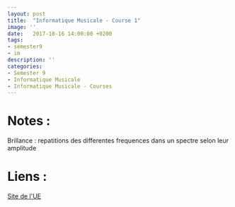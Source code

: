 ```yaml
---
layout: post
title:  "Informatique Musicale - Course 1"
image: ''
date:   2017-10-16 14:00:00 +0200
tags: 
- semester9 
- im
description: ''
categories:
- Semester 9
- Informatique Musicale
- Informatique Musicale - Courses
---
```


# Notes : 

Brillance : repatitions des differentes frequences dans un spectre selon leur amplitude

# Liens : 

[Site de l'UE](http://dept-info.labri.fr/~mrobine/TMJV/)
